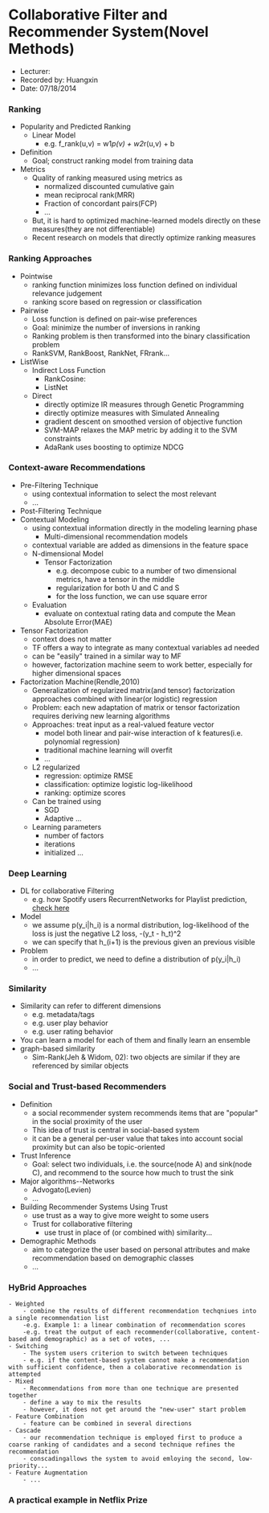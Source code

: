 Collaborative Filter and Recommender System(Novel Methods)
===========================================

* Lecturer: 
* Recorded by: Huangxin
* Date: 07/18/2014

### Ranking
- Popularity and Predicted Ranking
	- Linear Model
		- e.g. f_rank(u,v) = w1*p(v) + w2*r(u,v) + b
- Definition
	- Goal; construct ranking model from training data
- Metrics
	- Quality of ranking measured using metrics as
		- normalized discounted cumulative gain
		- mean reciprocal rank(MRR)
		- Fraction of concordant pairs(FCP)
		- ...
	- But, it is hard to optimized machine-learned models directly on these measures(they are not differentiable)
	- Recent research on models that directly optimize ranking measures

### Ranking Approaches
- Pointwise
	- ranking function minimizes loss function defined on individual relevance judgement
	- ranking score based on regression or classification
- Pairwise
	- Loss function is defined on pair-wise preferences
	- Goal: minimize the number of inversions in ranking
	- Ranking problem is then transformed into the binary classification problem
	- RankSVM, RankBoost, RankNet, FRrank...
- ListWise
	- Indirect Loss Function
		- RankCosine: 
		- ListNet
	- Direct
		- directly optimize IR measures through Genetic Programming
		- directly optimize measures with Simulated Annealing
		- gradient descent on smoothed version of objective function
		- SVM-MAP relaxes the MAP metric by adding it to the SVM constraints
		- AdaRank uses boosting to optimize NDCG
		
### Context-aware Recommendations
- Pre-Filtering Technique
	- using contextual information to select the most relevant
	- ...
- Post-Filtering Technique
- Contextual Modeling
	- using contextual information directly in the modeling learning phase
		- Multi-dimensional recommendation models
	- contextual variable are added as dimensions in the feature space
	- N-dimensional Model
		- Tensor Factorization
			- e.g. decompose cubic to a number of two dimensional metrics, have a tensor in the middle
			- regularization for both U and C and S
			- for the loss function, we can use square error
	- Evaluation
		- evaluate on contextual rating data and compute the Mean Absolute Error(MAE)
- Tensor Factorization
	- context does not matter
	- TF offers a way to integrate as many contextual variables ad needed
	- can be "easily" trained in a similar way to MF
	- however, factorization machine seem to work better, especially for higher dimensional spaces
- Factorization Machine(Rendle,2010)
	- Generalization of regularized matrix(and tensor) factorization approaches combined with linear(or logistic) regression
	- Problem: each new adaptation of matrix or tensor factorization requires deriving new learning algorithms
	- Approaches: treat input as a real-valued feature vector
		- model both linear and pair-wise interaction of k features(i.e. polynomial regression)
		- traditional machine learning will overfit
		- ...
	- L2 regularized
		- regression: optimize RMSE
		- classification: optimize logistic log-likelihood
		- ranking: optimize scores
	- Can be trained using
		- SGD
		- Adaptive ...
	- Learning parameters
		- number of factors
		- iterations
		- initialized ...
		
### Deep Learning
- DL for collaborative Filtering
	- e.g. how Spotify users RecurrentNetworks for Playlist prediction, [check here](http://erikbern.com/?p=589)
- Model
	- we assume p(y_i|h_i) is a normal distribution, log-likelihood of the loss is just the negative L2 loss, -(y_t - h_t)^2 
	- we can specify that h_(i+1) is the previous given an previous visible
- Problem
	- in order to predict, we need to define a distribution of p(y_i|h_i)
	- ...

### Similarity
- Similarity can refer to different dimensions	
	- e.g. metadata/tags
	- e.g. user play behavior
	- e.g. user rating behavior
- You can learn a model for each of them and finally learn an ensemble
- graph-based similarity
	- Sim-Rank(Jeh & Widom, 02): two objects are similar if they are referenced by similar objects

### Social and Trust-based Recommenders
- Definition
	- a social recommender system recommends items that are "popular" in the social proximity of the user
	- This idea of trust is central in social-based system
	- it can be a general per-user value that takes into account social proximity but can also be topic-oriented
- Trust Inference
	- Goal: select two individuals, i.e. the source(node A) and sink(node C), and recommend to the source how much to trust the sink
- Major algorithms--Networks
	- Advogato(Levien)
	- ...
- Building Recommender Systems Using Trust
	- use trust as a way to give more weight to some users
	- Trust for collaborative filtering
		- use trust in place of (or combined with) similarity...
- Demographic Methods
	- aim to categorize the user based on personal attributes and make recommendation based on demographic classes	
	- ...
### HyBrid Approaches
	- Weighted
		- combine the results of different recommendation techqniues into a single recommendation list
		-e.g. Example 1: a linear combination of recommendation scores
		-e.g. treat the output of each recommender(collaborative, content-based and demographic) as a set of votes, ...
	- Switching
		- The system users criterion to switch between techniques
		- e.g. if the content-based system cannot make a recommendation with sufficient confidence, then a colaborative recommendation is attempted
	- Mixed
		- Recommendations from more than one technique are presented together
		- define a way to mix the results
		- however, it does not get around the "new-user" start problem
	- Feature Combination
		- feature can be combined in several directions
	- Cascade
		- our recommendation technique is employed first to produce a coarse ranking of candidates and a second technique refines the recommendation
		- conscadingallows the system to avoid emloying the second, low-priority...
	- Feature Augmentation
		- ...

### A practical example in Netflix Prize
	
	
			
		
	
		

	